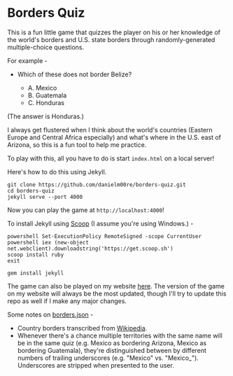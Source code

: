 # Borders Quiz 

This is a fun little game that quizzes the player on his or her knowledge of the world's borders and U.S. state borders through randomly-generated multiple-choice questions.

For example -

* Which of these does not border Belize?

    * A. Mexico
    * B. Guatemala
    * C. Honduras

(The answer is Honduras.)

I always get flustered when I think about the world's countries (Eastern Europe and Central Africa especially) and what's where in the U.S. east of Arizona, so this is a fun tool to help me practice.

To play with this, all you have to do is start `index.html` on a local server!

Here's how to do this using Jekyll.

```
git clone https://github.com/danielm00re/borders-quiz.git
cd borders-quiz
jekyll serve --port 4000
```

Now you can play the game at `http://localhost:4000`!

To install Jekyll using [Scoop](http://scoop.sh) (I assume you're using Windows.) -

```
powershell Set-ExecutionPolicy RemoteSigned -scope CurrentUser
powershell iex (new-object net.webclient).downloadstring('https://get.scoop.sh')
scoop install ruby
exit
```

```
gem install jekyll
```

The game can also be played on my website [here](http://danielmoore.us/borders-quiz). The version of the game on my website will always be the most updated, though I'll try to update this repo as well if I make any major changes.

Some notes on [borders.json](/borders-quiz/json/borders.json) -

* Country borders transcribed from [Wikipedia](https://en.wikipedia.org/wiki/List_of_countries_and_territories_by_land_and_maritime_borders).
* Whenever there's a chance multiple territories with the same name will be in the same quiz (e.g. Mexico as bordering Arizona, Mexico as bordering Guatemala), they're distinguished between by different numbers of trailing underscores (e.g. "Mexico" vs. "Mexico_"). Underscores are stripped when presented to the user.